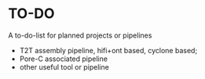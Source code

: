 # TO-DO
A to-do-list for planned projects or pipelines

- T2T assembly pipeline, hifi+ont based, cyclone based;
- Pore-C associated pipeline
- other useful tool or pipeline
